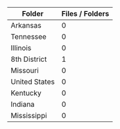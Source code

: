 | Folder        |   Files / Folders |
|---------------|-------------------|
| Arkansas      |                 0 |
| Tennessee     |                 0 |
| Illinois      |                 0 |
| 8th District  |                 1 |
| Missouri      |                 0 |
| United States |                 0 |
| Kentucky      |                 0 |
| Indiana       |                 0 |
| Mississippi   |                 0 |